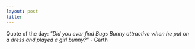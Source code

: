 ```yaml
---
layout: post
title: 
---
```


Quote of the day: <i>"Did you ever find Bugs Bunny attractive when he put on a dress and played a girl bunny?"</i> - Garth
